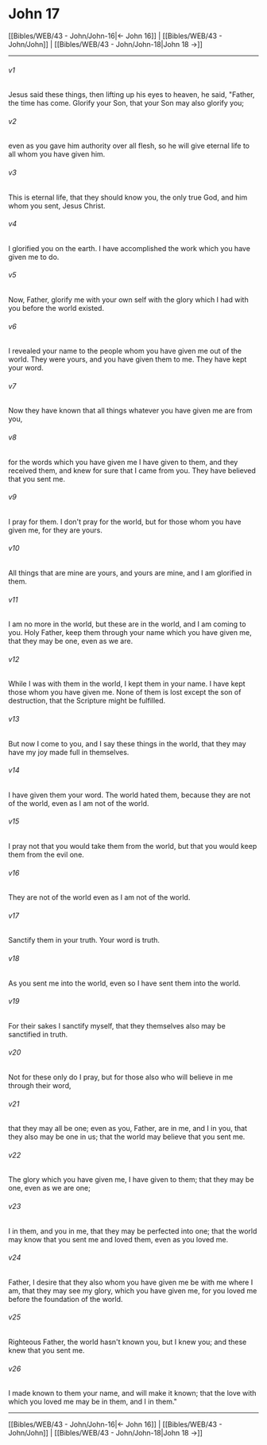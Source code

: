 # John 17

[[Bibles/WEB/43 - John/John-16|← John 16]] | [[Bibles/WEB/43 - John/John]] | [[Bibles/WEB/43 - John/John-18|John 18 →]]
***



###### v1 
Jesus said these things, then lifting up his eyes to heaven, he said, "Father, the time has come. Glorify your Son, that your Son may also glorify you; 

###### v2 
even as you gave him authority over all flesh, so he will give eternal life to all whom you have given him. 

###### v3 
This is eternal life, that they should know you, the only true God, and him whom you sent, Jesus Christ. 

###### v4 
I glorified you on the earth. I have accomplished the work which you have given me to do. 

###### v5 
Now, Father, glorify me with your own self with the glory which I had with you before the world existed. 

###### v6 
I revealed your name to the people whom you have given me out of the world. They were yours, and you have given them to me. They have kept your word. 

###### v7 
Now they have known that all things whatever you have given me are from you, 

###### v8 
for the words which you have given me I have given to them, and they received them, and knew for sure that I came from you. They have believed that you sent me. 

###### v9 
I pray for them. I don't pray for the world, but for those whom you have given me, for they are yours. 

###### v10 
All things that are mine are yours, and yours are mine, and I am glorified in them. 

###### v11 
I am no more in the world, but these are in the world, and I am coming to you. Holy Father, keep them through your name which you have given me, that they may be one, even as we are. 

###### v12 
While I was with them in the world, I kept them in your name. I have kept those whom you have given me. None of them is lost except the son of destruction, that the Scripture might be fulfilled. 

###### v13 
But now I come to you, and I say these things in the world, that they may have my joy made full in themselves. 

###### v14 
I have given them your word. The world hated them, because they are not of the world, even as I am not of the world. 

###### v15 
I pray not that you would take them from the world, but that you would keep them from the evil one. 

###### v16 
They are not of the world even as I am not of the world. 

###### v17 
Sanctify them in your truth. Your word is truth. 

###### v18 
As you sent me into the world, even so I have sent them into the world. 

###### v19 
For their sakes I sanctify myself, that they themselves also may be sanctified in truth. 

###### v20 
Not for these only do I pray, but for those also who will believe in me through their word, 

###### v21 
that they may all be one; even as you, Father, are in me, and I in you, that they also may be one in us; that the world may believe that you sent me. 

###### v22 
The glory which you have given me, I have given to them; that they may be one, even as we are one; 

###### v23 
I in them, and you in me, that they may be perfected into one; that the world may know that you sent me and loved them, even as you loved me. 

###### v24 
Father, I desire that they also whom you have given me be with me where I am, that they may see my glory, which you have given me, for you loved me before the foundation of the world. 

###### v25 
Righteous Father, the world hasn't known you, but I knew you; and these knew that you sent me. 

###### v26 
I made known to them your name, and will make it known; that the love with which you loved me may be in them, and I in them."

***
[[Bibles/WEB/43 - John/John-16|← John 16]] | [[Bibles/WEB/43 - John/John]] | [[Bibles/WEB/43 - John/John-18|John 18 →]]
